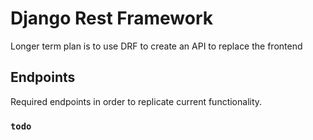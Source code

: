 # Django Rest Framework

Longer term plan is to use DRF to create an API to replace the frontend

## Endpoints

Required endpoints in order to replicate current functionality.

### `todo`
